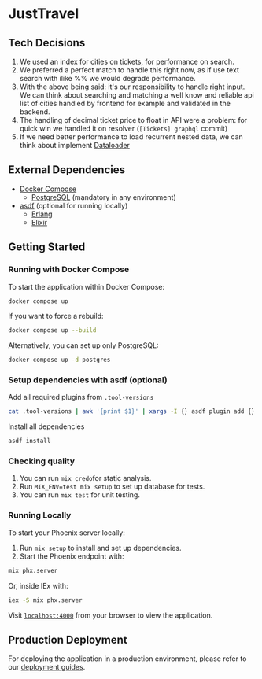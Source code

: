 # JustTravel

## Tech Decisions

1. We used an index for cities on tickets, for performance on search.
2. We preferred a perfect match to handle this right now, as if use text search with ilike %% we would degrade performance.
3. With the above being said: it's our responsibility to handle right input. We can think about searching and matching a well know and reliable api list of cities handled by frontend for example and validated in the backend.
4. The handling of decimal ticket price to float in API were a problem: for quick win we handled it on resolver (`[Tickets] graphql` commit)
5. If we need better performance to load recurrent nested data, we can think about implement [Dataloader](https://hexdocs.pm/absinthe/dataloader.html)
 

## External Dependencies

- [Docker Compose](https://docs.docker.com/compose/)
  - [PostgreSQL](https://www.postgresql.org/) (mandatory in any environment)
- [asdf](https://asdf-vm.com/) (optional for running locally)
  - [Erlang](https://www.erlang.org/)
  - [Elixir](https://elixir-lang.org/)

## Getting Started

### Running with Docker Compose

To start the application within Docker Compose:

```bash
docker compose up
```

If you want to force a rebuild:

```bash
docker compose up --build
```

Alternatively, you can set up only PostgreSQL:

```bash
docker compose up -d postgres
```

### Setup dependencies with asdf (optional)

Add all required plugins from `.tool-versions`

```bash
cat .tool-versions | awk '{print $1}' | xargs -I {} asdf plugin add {}
```

Install all dependencies

```bash
asdf install
```

### Checking quality

1. You can run `mix credo`for static analysis.
2. Run `MIX_ENV=test mix setup` to set up database for tests.
3. You can run `mix test` for unit testing.

### Running Locally

To start your Phoenix server locally:

1. Run `mix setup` to install and set up dependencies.
2. Start the Phoenix endpoint with:

```bash
mix phx.server
```

Or, inside IEx with:

```bash
iex -S mix phx.server
```

Visit [`localhost:4000`](http://localhost:4000) from your browser to view the application.

## Production Deployment

For deploying the application in a production environment, please refer to our [deployment guides](https://hexdocs.pm/phoenix/deployment.html).
